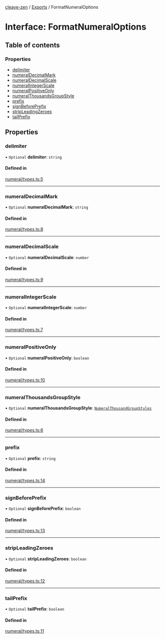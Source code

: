 [cleave-zen](../README.md) / [Exports](../modules.md) / FormatNumeralOptions

# Interface: FormatNumeralOptions

## Table of contents

### Properties

- [delimiter](FormatNumeralOptions.md#delimiter)
- [numeralDecimalMark](FormatNumeralOptions.md#numeraldecimalmark)
- [numeralDecimalScale](FormatNumeralOptions.md#numeraldecimalscale)
- [numeralIntegerScale](FormatNumeralOptions.md#numeralintegerscale)
- [numeralPositiveOnly](FormatNumeralOptions.md#numeralpositiveonly)
- [numeralThousandsGroupStyle](FormatNumeralOptions.md#numeralthousandsgroupstyle)
- [prefix](FormatNumeralOptions.md#prefix)
- [signBeforePrefix](FormatNumeralOptions.md#signbeforeprefix)
- [stripLeadingZeroes](FormatNumeralOptions.md#stripleadingzeroes)
- [tailPrefix](FormatNumeralOptions.md#tailprefix)

## Properties

### delimiter

• `Optional` **delimiter**: `string`

#### Defined in

[numeral/types.ts:5](https://github.com/GCBenlloch/cleave-zen/blob/22b1d89ca47c4c733e22218ec1a545c80bf43b57/src/numeral/types.ts#L5)

___

### numeralDecimalMark

• `Optional` **numeralDecimalMark**: `string`

#### Defined in

[numeral/types.ts:8](https://github.com/GCBenlloch/cleave-zen/blob/22b1d89ca47c4c733e22218ec1a545c80bf43b57/src/numeral/types.ts#L8)

___

### numeralDecimalScale

• `Optional` **numeralDecimalScale**: `number`

#### Defined in

[numeral/types.ts:9](https://github.com/GCBenlloch/cleave-zen/blob/22b1d89ca47c4c733e22218ec1a545c80bf43b57/src/numeral/types.ts#L9)

___

### numeralIntegerScale

• `Optional` **numeralIntegerScale**: `number`

#### Defined in

[numeral/types.ts:7](https://github.com/GCBenlloch/cleave-zen/blob/22b1d89ca47c4c733e22218ec1a545c80bf43b57/src/numeral/types.ts#L7)

___

### numeralPositiveOnly

• `Optional` **numeralPositiveOnly**: `boolean`

#### Defined in

[numeral/types.ts:10](https://github.com/GCBenlloch/cleave-zen/blob/22b1d89ca47c4c733e22218ec1a545c80bf43b57/src/numeral/types.ts#L10)

___

### numeralThousandsGroupStyle

• `Optional` **numeralThousandsGroupStyle**: [`NumeralThousandGroupStyles`](../enums/NumeralThousandGroupStyles.md)

#### Defined in

[numeral/types.ts:6](https://github.com/GCBenlloch/cleave-zen/blob/22b1d89ca47c4c733e22218ec1a545c80bf43b57/src/numeral/types.ts#L6)

___

### prefix

• `Optional` **prefix**: `string`

#### Defined in

[numeral/types.ts:14](https://github.com/GCBenlloch/cleave-zen/blob/22b1d89ca47c4c733e22218ec1a545c80bf43b57/src/numeral/types.ts#L14)

___

### signBeforePrefix

• `Optional` **signBeforePrefix**: `boolean`

#### Defined in

[numeral/types.ts:13](https://github.com/GCBenlloch/cleave-zen/blob/22b1d89ca47c4c733e22218ec1a545c80bf43b57/src/numeral/types.ts#L13)

___

### stripLeadingZeroes

• `Optional` **stripLeadingZeroes**: `boolean`

#### Defined in

[numeral/types.ts:12](https://github.com/GCBenlloch/cleave-zen/blob/22b1d89ca47c4c733e22218ec1a545c80bf43b57/src/numeral/types.ts#L12)

___

### tailPrefix

• `Optional` **tailPrefix**: `boolean`

#### Defined in

[numeral/types.ts:11](https://github.com/GCBenlloch/cleave-zen/blob/22b1d89ca47c4c733e22218ec1a545c80bf43b57/src/numeral/types.ts#L11)

